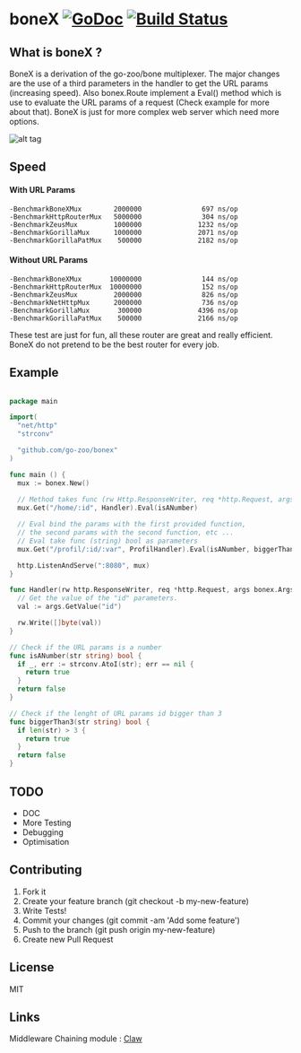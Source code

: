 boneX [![GoDoc](https://godoc.org/github.com/squiidz/bonex?status.png)](http://godoc.org/github.com/go-zoo/bonex) [![Build Status](https://travis-ci.org/go-zoo/boneX.svg?branch=master)](https://travis-ci.org/go-zoo/bonex)
=======

## What is boneX ?

BoneX is a derivation of the go-zoo/bone multiplexer. The major changes are the use of a third parameters
in the handler to get the URL params (increasing speed). Also bonex.Route implement a Eval() method which is use to evaluate the URL params of a request (Check example for more about that). BoneX is just for more complex web server which need more options.

![alt tag](https://blog.adafruit.com/wp-content/uploads/2012/10/405911_282111641849431_1466890904_n.jpg)

## Speed

#### With URL Params

```
-BenchmarkBoneXMux        2000000               697 ns/op
-BenchmarkHttpRouterMux   5000000               304 ns/op
-BenchmarkZeusMux         1000000              1232 ns/op
-BenchmarkGorillaMux      1000000              2071 ns/op
-BenchmarkGorillaPatMux    500000              2182 ns/op

```

#### Without URL Params

```
-BenchmarkBoneXMux       10000000               144 ns/op
-BenchmarkHttpRouterMux  10000000               152 ns/op
-BenchmarkZeusMux         2000000               826 ns/op
-BenchmarkNetHttpMux      2000000               736 ns/op
-BenchmarkGorillaMux       300000              4396 ns/op
-BenchmarkGorillaPatMux    500000              2166 ns/op

```

 These test are just for fun, all these router are great and really efficient. 
 BoneX do not pretend to be the best router for every job. 

## Example

``` go

package main

import(
  "net/http"
  "strconv"

  "github.com/go-zoo/bonex"
)

func main () {
  mux := bonex.New()
  
  // Method takes func (rw Http.ResponseWriter, req *http.Request, args bonex.Args)
  mux.Get("/home/:id", Handler).Eval(isANumber)

  // Eval bind the params with the first provided function,
  // the second params with the second function, etc ...
  // Eval take func (string) bool as parameters
  mux.Get("/profil/:id/:var", ProfilHandler).Eval(isANumber, biggerThan3)

  http.ListenAndServe(":8080", mux)
}

func Handler(rw http.ResponseWriter, req *http.Request, args bonex.Args) {
  // Get the value of the "id" parameters.
  val := args.GetValue("id")

  rw.Write([]byte(val))
}

// Check if the URL params is a number
func isANumber(str string) bool {
  if _, err := strconv.AtoI(str); err == nil {
    return true
  }
  return false
}

// Check if the lenght of URL params id bigger than 3 
func biggerThan3(str string) bool {
  if len(str) > 3 {
    return true
  }
  return false
}

```
## TODO

- DOC
- More Testing
- Debugging
- Optimisation

## Contributing

1. Fork it
2. Create your feature branch (git checkout -b my-new-feature)
3. Write Tests!
4. Commit your changes (git commit -am 'Add some feature')
5. Push to the branch (git push origin my-new-feature)
6. Create new Pull Request

## License
MIT

## Links

Middleware Chaining module : [Claw](https://github.com/go-zoo/claw)
